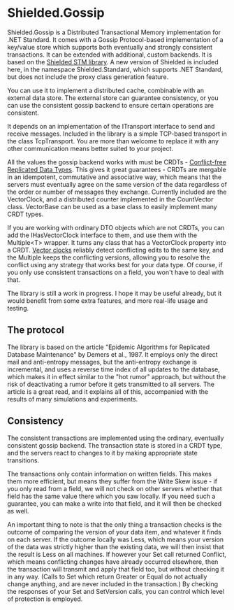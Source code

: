 # Shielded.Gossip

Shielded.Gossip is a Distributed Transactional Memory implementation for .NET Standard.
It comes with a Gossip Protocol-based implementation of a key/value store which supports
both eventually and strongly consistent transactions. It can be extended with additional,
custom backends. It is based on the [Shielded STM library](https://github.com/jbakic/Shielded).
A new version of Shielded is included here, in the namespace Shielded.Standard, which
supports .NET Standard, but does not include the proxy class generation feature.

You can use it to implement a distributed cache, combinable with an external data store. The
external store can guarantee consistency, or you can use the consistent gossip backend to
ensure certain operations are consistent.

It depends on an implementation of the ITransport interface to send and receive messages.
Included in the library is a simple TCP-based transport in the class TcpTransport. You are
more than welcome to replace it with any other communication means better suited to your
project.

All the values the gossip backend works with must be CRDTs -
[Conflict-free Replicated Data Types](https://en.wikipedia.org/wiki/Conflict-free_replicated_data_type).
This gives it great guarantees - CRDTs are mergable in an idempotent, commutative and
associative way, which means that the servers must eventually agree on the same version of the
data regardless of the order or number of messages they exchange. Currently included are
the VectorClock, and a distributed counter implemented in the CountVector class. VectorBase
can be used as a base class to easily implement many CRDT types.

If you are working with ordinary DTO objects which are not CRDTs, you can add the IHasVectorClock
interface to them, and use them with the Multiple&lt;T&gt; wrapper. It turns any class that has a
VectorClock property into a CRDT. [Vector clocks](https://en.wikipedia.org/wiki/Vector_clock)
reliably detect conflicting edits to the same key, and the Multiple keeps the conflicting versions,
allowing you to resolve the conflict using any strategy that works best for your data type. Of
course, if you only use consistent transactions on a field, you won't have to deal with that.

The library is still a work in progress. I hope it may be useful already, but it would benefit from
some extra features, and more real-life usage and testing.

## The protocol

The library is based on the article "Epidemic Algorithms for Replicated Database Maintenance" by
Demers et al., 1987. It employs only the direct mail and anti-entropy messages, but the
anti-entropy exchange is incremental, and uses a reverse time index of all updates to the
database, which makes it in effect similar to the "hot rumor" approach, but without the risk
of deactivating a rumor before it gets transmitted to all servers. The article is a great read,
and it explains all of this, accompanied with the results of many simulations and experiments.

## Consistency

The consistent transactions are implemented using the ordinary, eventually consistent gossip
backend. The transaction state is stored in a CRDT type, and the servers react to changes to it
by making appropriate state transitions.

The transactions only contain information on written fields. This makes them more efficient,
but means they suffer from the Write Skew issue - if you only read from a field, we will not
check on other servers whether that field has the same value there which you saw locally. If
you need such a guarantee, you can make a write into that field, and it will then be checked
as well.

An important thing to note is that the only thing a transaction checks is the outcome of
comparing the version of your data item, and whatever it finds on each server. If the outcome
locally was Less, which means your version of the data was strictly higher than the existing
data, we will then insist that the result is Less on all machines. If however your Set call
returned Conflict, which means conflicting changes have already occurred elsewhere, then the
transaction will transmit and apply that field too, but without checking it in any way.
(Calls to Set which return Greater or Equal do not actually change anything, and are never
included in the transaction.) By checking the responses of your Set and SetVersion calls,
you can control which level of protection is employed.
